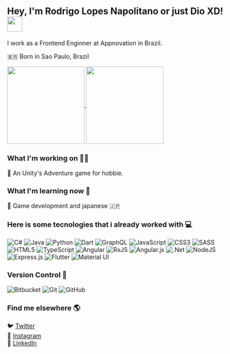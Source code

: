 ## Hey, I'm Rodrigo Lopes Napolitano or just Dio XD!  <img src="https://media.giphy.com/media/hvRJCLFzcasrR4ia7z/giphy.gif" width="35px">

I work as a Frontend Enginner at Appnovation in Brazil.

🇧🇷 Born in Sao Paulo, Brazil <br> 

<a href="https://github.com/diolps" >
  <img align="center"   height="180em"  src="https://github-readme-stats.vercel.app/api?username=diolps&show_icons=true&theme=dracula" /> 
</a> 

<a href="https://github.com/diolps" >
  <img align="center"  height="180em" src="https://github-readme-stats.vercel.app/api/top-langs/?username=diolps&layout=compact&theme=dracula">
</a>

### What I'm working on 👨‍💻

🔭 An Unity's Adventure game for hobbie.


### What I'm learning now 📖

🌱 Game development and japanese 🇯🇵


### Here is some tecnologies that i already worked with 💻

![C#](https://img.shields.io/badge/c%23-%23239120.svg?style=for-the-badge&logo=c-sharp&logoColor=white)
![Java](https://img.shields.io/badge/java-%23ED8B00.svg?style=for-the-badge&logo=java&logoColor=white)
![Python](https://img.shields.io/badge/python-3670A0?style=for-the-badge&logo=python&logoColor=ffdd54)
![Dart](https://img.shields.io/badge/dart-%230175C2.svg?style=for-the-badge&logo=dart&logoColor=white)
![GraphQL](https://img.shields.io/badge/-GraphQL-E10098?style=for-the-badge&logo=graphql&logoColor=white)
![JavaScript](https://img.shields.io/badge/javascript-%23323330.svg?style=for-the-badge&logo=javascript&logoColor=%23F7DF1E)
![CSS3](https://img.shields.io/badge/css3-%231572B6.svg?style=for-the-badge&logo=css3&logoColor=white)
![SASS](https://img.shields.io/badge/SASS-hotpink.svg?style=for-the-badge&logo=SASS&logoColor=white)
![HTML5](https://img.shields.io/badge/html5-%23E34F26.svg?style=for-the-badge&logo=html5&logoColor=white)
![TypeScript](https://img.shields.io/badge/typescript-%23007ACC.svg?style=for-the-badge&logo=typescript&logoColor=white)
![Angular](https://img.shields.io/badge/angular-%23DD0031.svg?style=for-the-badge&logo=angular&logoColor=white)
![RxJS](https://img.shields.io/badge/rxjs-%23B7178C.svg?style=for-the-badge&logo=reactivex&logoColor=white)
![Angular.js](https://img.shields.io/badge/angular.js-%23E23237.svg?style=for-the-badge&logo=angularjs&logoColor=white)
![.Net](https://img.shields.io/badge/.NET-5C2D91?style=for-the-badge&logo=.net&logoColor=white)
![NodeJS](https://img.shields.io/badge/node.js-6DA55F?style=for-the-badge&logo=node.js&logoColor=white)
![Express.js](https://img.shields.io/badge/express.js-%23404d59.svg?style=for-the-badge&logo=express&logoColor=%2361DAFB)
![Flutter](https://img.shields.io/badge/Flutter-%2302569B.svg?style=for-the-badge&logo=Flutter&logoColor=white)
![Material UI](https://img.shields.io/badge/materialui-%230081CB.svg?style=for-the-badge&logo=material-ui&logoColor=white)


### Version Control 🔄

![Bitbucket](https://img.shields.io/badge/bitbucket-%230047B3.svg?style=for-the-badge&logo=bitbucket&logoColor=white)
![Git](https://img.shields.io/badge/git-%23F05033.svg?style=for-the-badge&logo=git&logoColor=white)
![GitHub](https://img.shields.io/badge/github-%23121011.svg?style=for-the-badge&logo=github&logoColor=white)


### Find me elsewhere 🌎

🐦 [Twitter](https://twitter.com/DioLps) <br>
📸 [Instagram](https://www.instagram.com/dio.lopes/) <br>
💼 [LinkedIn](https://www.linkedin.com/in/rodrigo-lopes-napolitano-dio-8458b0aa/) <br>
